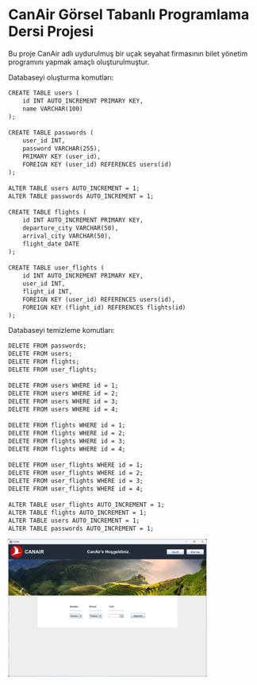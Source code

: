 # CanAir Görsel Tabanlı Programlama Dersi Projesi

Bu proje CanAir adlı uydurulmuş bir uçak seyahat firmasının bilet yönetim programını yapmak amaçlı oluşturulmuştur.

Databaseyi oluşturma komutları:
``` 
CREATE TABLE users (
    id INT AUTO_INCREMENT PRIMARY KEY,
    name VARCHAR(100)
);

CREATE TABLE passwords (
    user_id INT,
    password VARCHAR(255),
    PRIMARY KEY (user_id),
    FOREIGN KEY (user_id) REFERENCES users(id)
);

ALTER TABLE users AUTO_INCREMENT = 1;
ALTER TABLE passwords AUTO_INCREMENT = 1;

CREATE TABLE flights (
    id INT AUTO_INCREMENT PRIMARY KEY,
    departure_city VARCHAR(50),
    arrival_city VARCHAR(50),
    flight_date DATE
);

CREATE TABLE user_flights (
    id INT AUTO_INCREMENT PRIMARY KEY,
    user_id INT,
    flight_id INT,
    FOREIGN KEY (user_id) REFERENCES users(id),
    FOREIGN KEY (flight_id) REFERENCES flights(id)
);
```

Databaseyi temizleme komutları:
```
DELETE FROM passwords;
DELETE FROM users;
DELETE FROM flights;
DELETE FROM user_flights;

DELETE FROM users WHERE id = 1;
DELETE FROM users WHERE id = 2;
DELETE FROM users WHERE id = 3;
DELETE FROM users WHERE id = 4;

DELETE FROM flights WHERE id = 1;
DELETE FROM flights WHERE id = 2;
DELETE FROM flights WHERE id = 3;
DELETE FROM flights WHERE id = 4;

DELETE FROM user_flights WHERE id = 1;
DELETE FROM user_flights WHERE id = 2;
DELETE FROM user_flights WHERE id = 3;
DELETE FROM user_flights WHERE id = 4;

ALTER TABLE user_flights AUTO_INCREMENT = 1;
ALTER TABLE flights AUTO_INCREMENT = 1;
ALTER TABLE users AUTO_INCREMENT = 1;
ALTER TABLE passwords AUTO_INCREMENT = 1;
```

<img src="https://github.com/can61cebi/CanAir/blob/main/Development_Stage_01.png" width="400">
